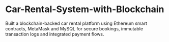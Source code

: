# Car-Rental-System-with-Blockchain
Built a blockchain-backed car rental platform using Ethereum smart contracts, MetaMask and MySQL for secure bookings, immutable transaction logs and integrated payment flows.
